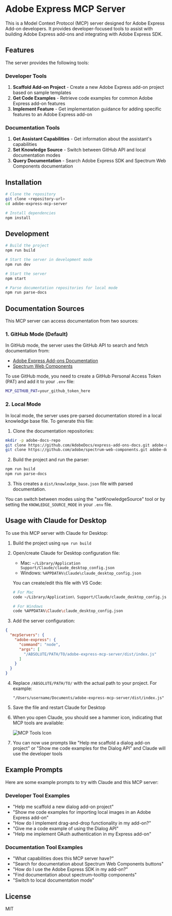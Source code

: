 # Adobe Express MCP Server

This is a Model Context Protocol (MCP) server designed for Adobe Express Add-on developers. It provides developer-focused tools to assist with building Adobe Express add-ons and integrating with Adobe Express SDK.

## Features

The server provides the following tools:

### Developer Tools
1. **Scaffold Add-on Project** - Create a new Adobe Express add-on project based on sample templates
2. **Get Code Examples** - Retrieve code examples for common Adobe Express add-on features
3. **Implement Feature** - Get implementation guidance for adding specific features to an Adobe Express add-on

### Documentation Tools
1. **Get Assistant Capabilities** - Get information about the assistant's capabilities
2. **Set Knowledge Source** - Switch between GitHub API and local documentation modes
3. **Query Documentation** - Search Adobe Express SDK and Spectrum Web Components documentation

## Installation

```bash
# Clone the repository
git clone <repository-url>
cd adobe-express-mcp-server

# Install dependencies
npm install
```

## Development

```bash
# Build the project
npm run build

# Start the server in development mode
npm run dev

# Start the server
npm start

# Parse documentation repositories for local mode
npm run parse-docs
```

## Documentation Sources

This MCP server can access documentation from two sources:

### 1. GitHub Mode (Default)

In GitHub mode, the server uses the GitHub API to search and fetch documentation from:
- [Adobe Express Add-ons Documentation](https://github.com/AdobeDocs/express-add-ons-docs)
- [Spectrum Web Components](https://github.com/adobe/spectrum-web-components)

To use GitHub mode, you need to create a GitHub Personal Access Token (PAT) and add it to your `.env` file:

```bash
MCP_GITHUB_PAT=your_github_token_here
```

### 2. Local Mode

In local mode, the server uses pre-parsed documentation stored in a local knowledge base file. To generate this file:

1. Clone the documentation repositories:
```bash
mkdir -p adobe-docs-repo
git clone https://github.com/AdobeDocs/express-add-ons-docs.git adobe-docs-repo/express-add-ons-docs
git clone https://github.com/adobe/spectrum-web-components.git adobe-docs-repo/spectrum-web-components
```

2. Build the project and run the parser:
```bash
npm run build
npm run parse-docs
```

3. This creates a `dist/knowledge_base.json` file with parsed documentation.

You can switch between modes using the "setKnowledgeSource" tool or by setting the `KNOWLEDGE_SOURCE_MODE` in your `.env` file.

## Usage with Claude for Desktop

To use this MCP server with Claude for Desktop:

1. Build the project using `npm run build`
2. Open/create Claude for Desktop configuration file:
   - Mac: `~/Library/Application Support/Claude/claude_desktop_config.json`
   - Windows: `%APPDATA%\Claude\claude_desktop_config.json`

   You can create/edit this file with VS Code:
   ```bash
   # For Mac
   code ~/Library/Application\ Support/Claude/claude_desktop_config.json
   
   # For Windows
   code %APPDATA%\Claude\claude_desktop_config.json
   ```

3. Add the server configuration:

```json
{
  "mcpServers": {
    "adobe-express": {
      "command": "node",
      "args": [
        "/ABSOLUTE/PATH/TO/adobe-express-mcp-server/dist/index.js"
      ]
    }
  }
}
```

4. Replace `/ABSOLUTE/PATH/TO/` with the actual path to your project.
   For example:
   ```
   "/Users/username/Documents/adobe-express-mcp-server/dist/index.js"
   ```
   
5. Save the file and restart Claude for Desktop

6. When you open Claude, you should see a hammer icon, indicating that MCP tools are available:
   
   ![MCP Tools Icon](https://mintlify.s3.us-west-1.amazonaws.com/mcp/images/claude-desktop-mcp-hammer-icon.svg)

7. You can now use prompts like "Help me scaffold a dialog add-on project" or "Show me code examples for the Dialog API" and Claude will use the developer tools

## Example Prompts

Here are some example prompts to try with Claude and this MCP server:

### Developer Tool Examples
- "Help me scaffold a new dialog add-on project"
- "Show me code examples for importing local images in an Adobe Express add-on"
- "How do I implement drag-and-drop functionality in my add-on?"
- "Give me a code example of using the Dialog API"
- "Help me implement OAuth authentication in my Express add-on"

### Documentation Tool Examples
- "What capabilities does this MCP server have?"
- "Search for documentation about Spectrum Web Components buttons"
- "How do I use the Adobe Express SDK in my add-on?"
- "Find documentation about spectrum-tooltip components"
- "Switch to local documentation mode"

## License

MIT
